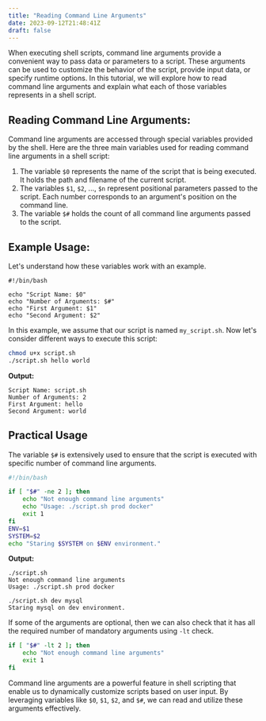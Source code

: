 ```yaml
---
title: "Reading Command Line Arguments"
date: 2023-09-12T21:48:41Z
draft: false
---
```


When executing shell scripts, command line arguments provide a convenient way to pass data or parameters to a script. These arguments can be used to customize the behavior of the script, provide input data, or specify runtime options. In this tutorial, we will explore how to read command line arguments and explain what each of those variables represents in a shell script.
<!--more-->

## Reading Command Line Arguments:
Command line arguments are accessed through special variables provided by the shell. Here are the three main variables used for reading command line arguments in a shell script:

1. The variable `$0` represents the name of the script that is being executed. It holds the path and filename of the current script.
2. The variables `$1`, `$2`, ..., `$n` represent positional parameters passed to the script. Each number corresponds to an argument's position on the command line.
3. The variable `$#` holds the count of all command line arguments passed to the script.

## Example Usage:
Let's understand how these variables work with an example.

```shell
#!/bin/bash

echo "Script Name: $0"
echo "Number of Arguments: $#"
echo "First Argument: $1"
echo "Second Argument: $2"
```

In this example, we assume that our script is named `my_script.sh`. Now let's consider different ways to execute this script:

```bash {.show-prompt-all lineNos=false }
chmod u+x script.sh
./script.sh hello world
```

**Output:**

```{ lineNos=false }
Script Name: script.sh
Number of Arguments: 2
First Argument: hello
Second Argument: world
```

## Practical Usage

The variable `$#` is extensively used to ensure that the script is executed with specific number of command line arguments.

```bash
#!/bin/bash

if [ "$#" -ne 2 ]; then
    echo "Not enough command line arguments"
    echo "Usage: ./script.sh prod docker"
    exit 1
fi
ENV=$1
SYSTEM=$2
echo "Staring $SYSTEM on $ENV environment."
```

**Output:**

```output{ .show-prompt lineNos=false }
./script.sh
Not enough command line arguments
Usage: ./script.sh prod docker
```

```output{ .show-prompt lineNos=false }
./script.sh dev mysql
Staring mysql on dev environment.
```

If some of the arguments are optional, then we can also check that it has all the required number of mandatory arguments using `-lt` check.

```bash
if [ "$#" -lt 2 ]; then
    echo "Not enough command line arguments"
    exit 1
fi
```

Command line arguments are a powerful feature in shell scripting that enable us to dynamically customize scripts based on user input. By leveraging variables like `$0`, `$1`, `$2`, and `$#`, we can read and utilize these arguments effectively.